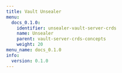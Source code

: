 ```yaml
---
title: Vault Unsealer
menu:
  docs_0.1.0:
    identifier: unsealer-vault-server-crds
    name: Unsealer
    parent: vault-server-crds-concepts
    weight: 20
menu_name: docs_0.1.0
info:
  version: 0.1.0
---
```


